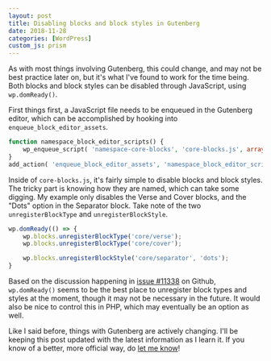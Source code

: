 ```yaml
---
layout: post
title: Disabling blocks and block styles in Gutenberg
date: 2018-11-28
categories: [WordPress]
custom_js: prism
---
```

As with most things involving Gutenberg, this could change, and may not be best practice later on, but it's what I've found to work for the time being. Both blocks and block styles can be disabled through JavaScript, using `wp.domReady()`.

First things first, a JavaScript file needs to be enqueued in the Gutenberg editor, which can be accomplished by hooking into `enqueue_block_editor_assets`.

```php
function namespace_block_editor_scripts() {
    wp_enqueue_script( 'namespace-core-blocks', 'core-blocks.js', array( 'wp-blocks' ), '', true );
}
add_action( 'enqueue_block_editor_assets', 'namespace_block_editor_scripts' );
```

Inside of `core-blocks.js`, it's fairly simple to disable blocks and block styles. The tricky part is knowing how they are named, which can take some digging. My example only disables the Verse and Cover blocks, and the "Dots" option in the Separator block. Take note of the two `unregisterBlockType` and `unregisterBlockStyle`.

```js
wp.domReady(() => {
    wp.blocks.unregisterBlockType('core/verse');
    wp.blocks.unregisterBlockType('core/cover');

    wp.blocks.unregisterBlockStyle('core/separator', 'dots');
}
```

Based on the discussion happening in [issue #11338](https://github.com/WordPress/gutenberg/issues/11338) on Github, `wp.domReady()` seems to be the best place to unregister block types and styles at the moment, though it may not be necessary in the future. It would also be nice to control this in PHP, which may eventually be an option as well.

Like I said before, things with Gutenberg are actively changing. I'll be keeping this post updated with the latest information as I learn it. If you know of a better, more official way, do [let me know](https://samhermes.typeform.com/to/d4C4FT)!